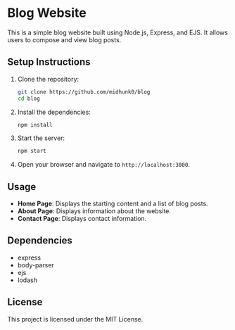 # Blog Website

This is a simple blog website built using Node.js, Express, and EJS. It allows users to compose and view blog posts.

## Setup Instructions

1. Clone the repository:
    ```sh
    git clone https://github.com/midhunk0/blog
    cd blog
    ```

2. Install the dependencies:
    ```sh
    npm install
    ```

3. Start the server:
    ```sh
    npm start
    ```

4. Open your browser and navigate to `http://localhost:3000`.

## Usage

- **Home Page**: Displays the starting content and a list of blog posts.
- **About Page**: Displays information about the website.
- **Contact Page**: Displays contact information.

## Dependencies

- express
- body-parser
- ejs
- lodash

## License

This project is licensed under the MIT License.